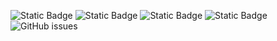 ![Static Badge](https://img.shields.io/badge/blacklists-60-000000) ![Static Badge](https://img.shields.io/badge/blacklisted-3153893-cc0000) ![Static Badge](https://img.shields.io/badge/whitelisted-2243-00CC00) ![Static Badge](https://img.shields.io/badge/streaming_blacklist-28107-000000) ![GitHub issues](https://img.shields.io/github/issues/fabriziosalmi/blacklists)
